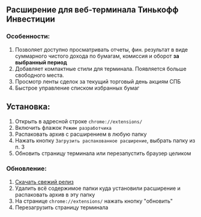 Расширение для веб-терминала Тинькофф Инвестиции
-----

### Особенности:
1. Позволяет доступно просматривать отчеты, фин. результат в виде суммарного чистого дохода по бумагам, комиссия и оборот **за выбранный период**
2. Добавляет компактные стили для терминала. Появляется больше свободного места.
3. Просмотр ленты сделок за текущий торговый день акциям СПБ
4. Быстрое управление списком избранных бумаг 

## Установка:
1. Открыть в адресной строке `chrome://extensions/`
2. Включить флажок `Режим разработчика`
3. Распаковать архив с расширением в любую папку
4. Нажать кнопку `Загрузить распакованное расширение`, выбрать папку из п. 3
5. Обновить страницу терминала или перезапустить браузер целиком

### Обновление:
1. [Скачать свежий релиз](https://github.com/kvalood/kvt/releases)
2. Удалить всё содержимое папки куда установили расширение и распаковать архив в эту папку
4. На странице `chrome://extensions/` нажать кнопку "обновить"
5. Перезагрузить страницу терминала